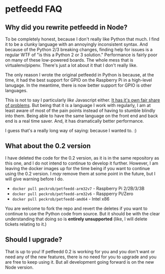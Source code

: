 # petfeedd FAQ

## Why did you rewrite petfeedd in Node?

To be completely honest, because I don't really like Python that much. I find it
to be a clunky language with an annoyingly inconsistent syntax. And because of
the Python 2/3 breaking changes, finding help for issues is a regular WTF of "is
this a Python 2 or 3 solution." Performance is fairly poor on many of these
low-powered boards. The whole mess that is virtualenv/pipenv. There's just a
lot about it that I don't really like.

The only reason I wrote the original petfeedd in Python is because, at the time,
it had the best support for GPIO on the Raspberry Pi in a high-level lanugage.
In the meantime, there is now better support for GPIO is other languages.

This is not to say I particularly *like* Javascript either. [It has it's own
fair share of problems](https://www.destroyallsoftware.com/talks/wat). But being
that it is a language I work with regularly, I am at least aware of most of the
pain points instead of having to stumble blindly into them. Being able to have
the same language on the front end and back end is a real time saver. And, it
has dramatically better performance.

I guess that's a really long way of saying: because I wanted to. :)

## What about the 0.2 version

I have deleted the code for the 0.2 version, as it is in the same repository as
this one, and I do not intend to continue to develop it further. However, I am
leaving the docker images up for the time being if you want to continue using
the 0.2 version. I *may* remove them at some point in the future, but I will
give warning before I do.

* `docker pull peckrob/petfeedd-arm32v7` - Raspberry Pi 2/2B/3/3B
* `docker pull peckrob/petfeedd-arm32v6` - Raspperry Pi/Zero
* `docker pull peckrob/petfeedd-amd64` - Intel x86

You are welcome to fork the repo and revert the deletes if you want to continue
to use the Python code from source. But it should be with the clear
understanding that doing so is **entirely unsupported** (like, I will delete
tickets relating to it.)

## Should I upgrade?

That is up to you! If petfeedd 0.2 is working for you and you don't want or need
any of the new features, there is no need for you to upgrade and you are free to
keep using it. But all development going forward is on the new Node version.

